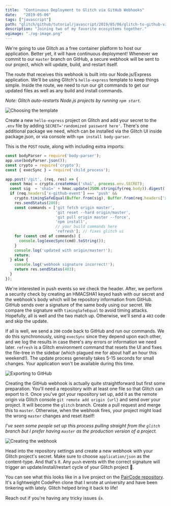 ```yaml
---
title:  "Continuous Deployment to Glitch via GitHub Webhooks"
date:   "2019-05-06"
tags: ["javascript"]
path: "glitch/github/tutorial/javascript/2019/05/06/glitch-to-github-via-webhook.html"
description: "Joining two of my favorite ecosystems together."
ogimage: "./og-image.png"
---
```


We're going to use Glitch as a free container platform to host our application. Better yet, it will have continuous deployment! Whenever we commit to our `master` branch on GitHub, a secure webhook will be sent to our project, which will update, build, and restart itself.

The route that receives this webhook is built into our Node.js/Express application. We'll be using Glitch's `hello-express` template to keep things simple. Inside the route, we need to run our git commands to get our updated files as well as any build and install commands.

*Note: Glitch auto-restarts Node.js projects by running `npm start`.*

![Choosing the template](create-express.png)

Create a new `hello-express` project on Glitch and add your secret to the `.env` file by adding `SECRET='randomized password here'`. There's one additional package we need, which can be installed via the Glitch UI inside package.json, or via console with `npm install body-parser`.

This is the `POST` route, along with including extra imports:

```javascript
const bodyParser = require('body-parser');
app.use(bodyParser.json());
const crypto = require('crypto');
const { execSync } = require('child_process');

app.post('/git', (req, res) => {
  const hmac = crypto.createHmac('sha1', process.env.SECRET);
  const sig  = 'sha1=' + hmac.update(JSON.stringify(req.body)).digest('hex');
  if (req.headers['x-github-event'] === 'push' &&
    crypto.timingSafeEqual(Buffer.from(sig), Buffer.from(req.headers['x-hub-signature']))) {
    res.sendStatus(200);
    const commands = ['git fetch origin master',
                      'git reset --hard origin/master',
                      'git pull origin master --force',
                      'npm install',
                      // your build commands here
                      'refresh']; // fixes glitch ui
    for (const cmd of commands) {
      console.log(execSync(cmd).toString());
    }
    console.log('updated with origin/master!');
    return;
  } else {
    console.log('webhook signature incorrect!');
    return res.sendStatus(403);
  }
});
```

We're interested in push events so we check the header. After, we perform a security check by creating an HMACSHA1 keyed hash with our secret and the webhook's body which will be repository information from GitHub. GitHub sends over a signature of the same body using our secret. We compare the signature with `timingSafeEqual` to avoid timing attacks. Hopefully, all is well and the two match up. Otherwise, we'll send a `403` code and skip the update.

If all is well, we send a `200` code back to GitHub and run our commands. We do this synchronously, using `execSync` since they depend upon each other, and we log the results in case there's any errors or information we need later. `refresh` is a Glitch environment command that resets the UI and fixes the file-tree in the sidebar (which plagued me for about half an hour this weekend!). The update process generally takes 5-15 seconds for small changes. Your application won't be available during this time.

![Exporting to GitHub](export-to-github.png)

Creating the GitHub webhook is actually quite straightforward but first some preparation. You'll need a repository with at least one file so that Glitch can export to it. Once you've got your repository set up, add it as the remote origin via Glitch console `git remote add origin {url}` and send over your project. It will become the `glitch` branch. Create a pull request and merge this to `master`. Otherwise, when the webhook fires, your project might load the wrong `master` changes and reset itself!

*I've seen some people set up this process pulling straight from the `glitch` branch but I prefer having `master` as the production version of a project.*

![Creating the webhook](create-webhook.png)

Head into the repository settings and create a new webhook with your Glitch project's secret. Make sure to choose `application/json` as the content-type. And that's it. Any `push` events with the correct signature will trigger an update/install/restart cycle of your Glitch project 🎉.

You can see what this looks like in a live project on the [PairCode repository](https://github.com/healeycodes/PairCode). It's a lightweight CodePen clone that I wrote at university and have been tinkering with lately. Glitch helped bring it back to life!

Reach out if you're having any tricky issues 👍.
